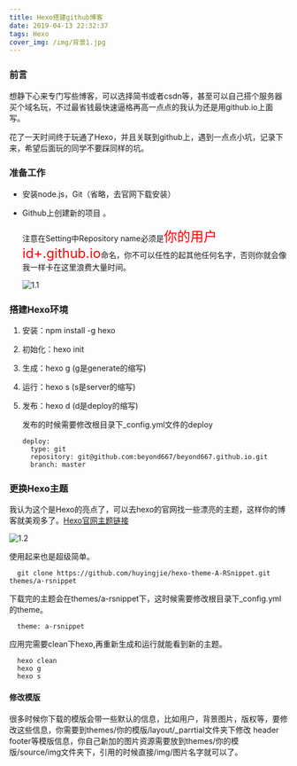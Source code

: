 ```yaml
---
title: Hexo搭建github博客
date: 2019-04-13 22:32:37
tags: Hexo
cover_img: /img/背景1.jpg
---
```


### 前言

想静下心来专门写些博客，可以选择简书或者csdn等，甚至可以自己搭个服务器买个域名玩，不过最省钱最快速逼格再高一点点的我认为还是用github.io上面写。

花了一天时间终于玩通了Hexo，并且关联到github上，遇到一点点小坑，记录下来，希望后面玩的同学不要踩同样的坑。

### 准备工作

- 安装node.js，Git（省略，去官网下载安装）

- Github上创建新的项目 。
  
  注意在Setting中Repository name必须是<font color=red size=5>你的用户id+.github.io</font>命名，你不可以任性的起其他任何名字，否则你就会像我一样卡在这里浪费大量时间。
  
  ![1.1](/images/1.1.jpg)

### 搭建Hexo环境

1. 安装：npm install -g hexo 

2. 初始化：hexo init

3. 生成：hexo g  (g是generate的缩写)

4. 运行：hexo s (s是server的缩写)

5. 发布：hexo d (d是deploy的缩写)
   
   发布的时候需要修改根目录下_config.yml文件的deploy
   
   ```
   deploy:
     type: git
     repository: git@github.com:beyond667/beyond667.github.io.git
     branch: master
   ```

### 更换Hexo主题

我认为这个是Hexo的亮点了，可以去hexo的官网找一些漂亮的主题，这样你的博客就美观多了。[Hexo官网主题链接](https://hexo.io/themes/)

![1.2](/images/1.2.jpg)

使用起来也是超级简单。

```
  git clone https://github.com/huyingjie/hexo-theme-A-RSnippet.git themes/a-rsnippet
```

下载完的主题会在themes/a-rsnippet下，这时候需要修改根目录下_config.yml的theme。

```
  theme: a-rsnippet
```

应用完需要clean下hexo,再重新生成和运行就能看到新的主题。

```
  hexo clean
  hexo g
  hexo s
```

#### 修改模版

很多时候你下载的模版会带一些默认的信息，比如用户，背景图片，版权等，要修改这些信息，你需要到themes/你的模版/layout/_parrtial文件夹下修改 header footer等模版信息，你自己新加的图片资源需要放到themes/你的模版/source/img文件夹下，引用的时候直接/img/图片名字就可以了。


